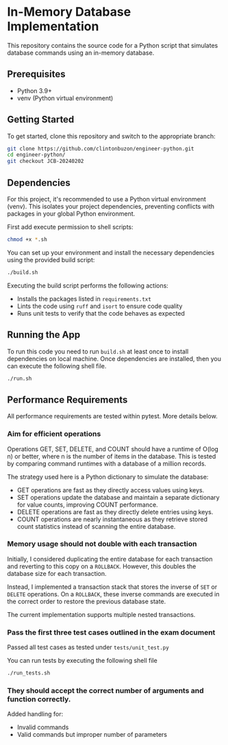 # In-Memory Database Implementation

This repository contains the source code for a Python script that simulates database commands using an in-memory database.

## Prerequisites

- Python 3.9+
- venv (Python virtual environment)

## Getting Started

To get started, clone this repository and switch to the appropriate branch:

```bash
git clone https://github.com/clintonbuzon/engineer-python.git
cd engineer-python/
git checkout JCB-20240202
```

## Dependencies

For this project, it's recommended to use a Python virtual environment (venv). This isolates your project dependencies, preventing conflicts with packages in your global Python environment.

First add execute permission to shell scripts:

```bash
chmod +x *.sh
```

You can set up your environment and install the necessary dependencies using the provided build script:

```bash
./build.sh
```

Executing the build script performs the following actions:

- Installs the packages listed in `requirements.txt`
- Lints the code using `ruff` and `isort` to ensure code quality
- Runs unit tests to verify that the code behaves as expected

## Running the App

To run this code you need to run `build.sh` at least once to install dependencies on local machine. Once dependencies are installed, then you can execute the following shell file. 

```bash
./run.sh
```

## Performance Requirements

All performance requirements are tested within pytest. More details below.

### Aim for efficient operations

Operations GET, SET, DELETE, and COUNT should have a runtime of O(log n) or better, where n is the number of items in the database. This is tested by comparing command runtimes with a database of a million records.

The strategy used here is a Python dictionary to simulate the database:
- GET operations are fast as they directly access values using keys.
- SET operations update the database and maintain a separate dictionary for value counts, improving COUNT performance.
- DELETE operations are fast as they directly delete entries using keys.
- COUNT operations are nearly instantaneous as they retrieve stored count statistics instead of scanning the entire database.

### Memory usage should not double with each transaction

Initially, I considered duplicating the entire database for each transaction and reverting to this copy on a `ROLLBACK`. However, this doubles the database size for each transaction.

Instead, I implemented a transaction stack that stores the inverse of `SET` or `DELETE` operations. On a `ROLLBACK`, these inverse commands are executed in the correct order to restore the previous database state.

The current implementation supports multiple nested transactions.

### Pass the first three test cases outlined in the exam document

Passed all test cases as tested under `tests/unit_test.py`

You can run tests by executing the following shell file

```bash
./run_tests.sh
```

### They should accept the correct number of arguments and function correctly.

Added handling for:
- Invalid commands
- Valid commands but improper number of parameters